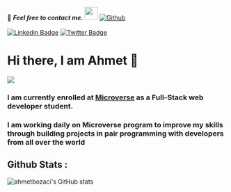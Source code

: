  <!--
## Complete list of github markdown emoji markup
https://gist.github.com/rxaviers/7360908
## technologies Icons 
https://simpleicons.org/
-->
 
 📝 ***Feel free to contact me.*** <img src="https://media.giphy.com/media/WUlplcMpOCEmTGBtBW/giphy.gif" width="30">  [![Github](https://img.shields.io/github/followers/ahmetbozaci?label=Follow%20Me&style=social)](https://github.com/ahmetbozaci)
 <br>
 <br>
 [![Linkedin Badge](https://img.shields.io/badge/-Ahmet%20Bozacı-blue?style=flat-square&logo=Linkedin&logoColor=white&link=https://www.linkedin.com/in/ahmetbozaci/)](https://www.linkedin.com/in/ahmetbozaci/)
[![Twitter Badge](https://img.shields.io/badge/-@ahmtbozaci-1ca0f1?style=flat-square&labelColor=1ca0f1&logo=twitter&logoColor=white&link=https://twitter.com/ahmtbozaci)](https://twitter.com/ahmtbozaci)

 
 # Hi there, I am Ahmet 👋 
![](https://img.shields.io/badge/Microverse-blueviolet)
<!-- Use banner
https://www.canva.com/create/banners/
-->
###  I am currently enrolled at [Microverse](https://www.microverse.org/?grsf=04r25h) as a Full-Stack web developer student.<br>
###  I am  working daily on Microverse program to improve my skills through building projects in pair programming with developers from all over the world

  
  
 
## Github Stats : 
<!--
![GitHub Activity Graph](https://activity-graph.herokuapp.com/graph?username=ahmetbozaci) 
-->

![ahmetbozaci's GitHub stats](https://github-readme-stats.vercel.app/api?username=ahmetbozaci&show_icons=true&theme=vue-dark)
<!-- Themes https://github.com/anuraghazra/github-readme-stats/blob/master/themes/README.md -->

<!--
[![Top Langs](https://github-readme-stats.vercel.app/api/top-langs/?username=ahmetbozaci&theme=dracula)](https://github.com/ahmetbozaci/github-readme-stats)
-->



